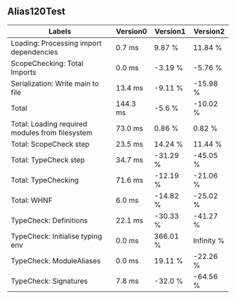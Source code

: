
## Alias120Test

Labels|Version0|Version1|Version2
---|---|---|---
Loading: Processing import dependencies|0.7 ms|9.87 %|11.84 %
ScopeChecking: Total Imports|0.0 ms|-3.19 %|-5.76 %
Serialization: Write main to file|13.4 ms|-9.11 %|-15.98 %
Total|144.3 ms|-5.6 %|-10.02 %
Total: Loading required modules from filesystem|73.0 ms|0.86 %|0.82 %
Total: ScopeCheck step|23.5 ms|14.24 %|11.44 %
Total: TypeCheck step|34.7 ms|-31.29 %|-45.05 %
Total: TypeChecking|71.6 ms|-12.19 %|-21.06 %
Total: WHNF|6.0 ms|-14.82 %|-25.02 %
TypeCheck: Definitions|22.1 ms|-30.33 %|-41.27 %
TypeCheck: Initialise typing env|0.0 ms|366.01 %|Infinity %
TypeCheck: ModuleAliases|0.0 ms|19.11 %|-22.26 %
TypeCheck: Signatures|7.8 ms|-32.0 %|-64.56 %

